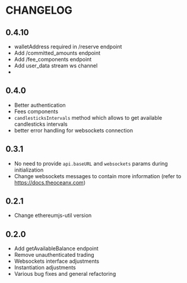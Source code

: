 CHANGELOG
=============

0.4.10
------

* walletAddress required in /reserve endpoint
* Add /committed_amounts endpoint
* Add /fee_components endpoint
* Add user_data stream ws channel
*
0.4.0
------

* Better authentication
* Fees components
* `candlesticksIntervals` method which allows to get available candlesticks intervals
* better error handling for websockets connection

0.3.1
------

* No need to provide `api.baseURL` and `websockets` params during initialization
* Change websockets messages to contain more information (refer to https://docs.theoceanx.com)

0.2.1
------

* Change ethereumjs-util version

0.2.0
------

* Add getAvailableBalance endpoint
* Remove unauthenticated trading
* Websockets interface adjustments
* Instantiation adjustments
* Various bug fixes and general refactoring
